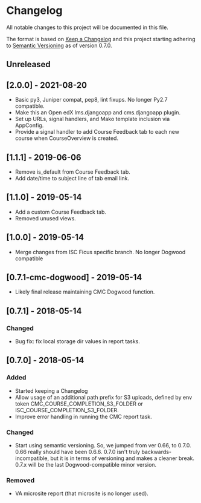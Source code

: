 # Changelog
All notable changes to this project will be documented in this file.

The format is based on [Keep a Changelog](http://keepachangelog.com/en/1.0.0/)
and this project starting adhering to [Semantic Versioning](http://semver.org/spec/v2.0.0.html) as of version 0.7.0.

## Unreleased

## [2.0.0] - 2021-08-20

- Basic py3, Juniper compat, pep8, lint fixups. No longer Py2.7 compatible.
- Make this an Open edX lms.djangoapp and cms.djangoapp plugin.
- Set up URLs, signal handlers, and Mako template inclusion via AppConfig.
- Provide a signal handler to add Course Feedback tab to each new course when CourseOverview is created.

## [1.1.1] - 2019-06-06

- Remove is_default from Course Feedback tab.
- Add date/time to subject line of tab email link.

## [1.1.0] - 2019-05-14

- Add a custom Course Feedback tab.  
- Removed unused views.

## [1.0.0] - 2019-05-14

- Merge changes from ISC Ficus specific branch.  No longer Dogwood compatible

## [0.7.1-cmc-dogwood] - 2019-05-14

- Likely final release maintaining CMC Dogwood function.

## [0.7.1] - 2018-05-14
### Changed
- Bug fix: fix local storage dir values in report tasks.

## [0.7.0] - 2018-05-14
### Added
- Started keeping a Changelog
- Allow usage of an additional path prefix for S3 uploads, defined by env token CMC_COURSE_COMPLETION_S3_FOLDER or ISC_COURSE_COMPLETION_S3_FOLDER.
- Improve error handling in running the CMC report task.

### Changed
- Start using semantic versioning.  So, we jumped from ver 0.66, to 0.7.0.  0.66 really should have been 0.6.6. 0.7.0 isn't truly backwards-incompatible, but it is in terms of versioning and makes a cleaner break.  0.7.x will be the last Dogwood-compatible minor version.  

### Removed
- VA microsite report (that microsite is no longer used).

